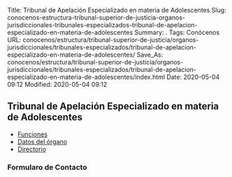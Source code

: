 Title: Tribunal de Apelación Especializado en materia de Adolescentes
Slug: conocenos-estructura-tribunal-superior-de-justicia-organos-jurisdiccionales-tribunales-especializados-tribunal-de-apelacion-especializado-en-materia-de-adolescentes
Summary: .
Tags: Conócenos
URL: conocenos/estructura/tribunal-superior-de-justicia/organos-jurisdiccionales/tribunales-especializados/tribunal-de-apelacion-especializado-en-materia-de-adolescentes/
Save_As: conocenos/estructura/tribunal-superior-de-justicia/organos-jurisdiccionales/tribunales-especializados/tribunal-de-apelacion-especializado-en-materia-de-adolescentes/index.html
Date: 2020-05-04 09:12
Modified: 2020-05-04 09:12


## Tribunal de Apelación Especializado en materia de Adolescentes

* [Funciones](funciones/)
* [Datos del órgano](datos-del-órgano/)
* [Directorio](directorio/)  




### Formularo de Contacto


